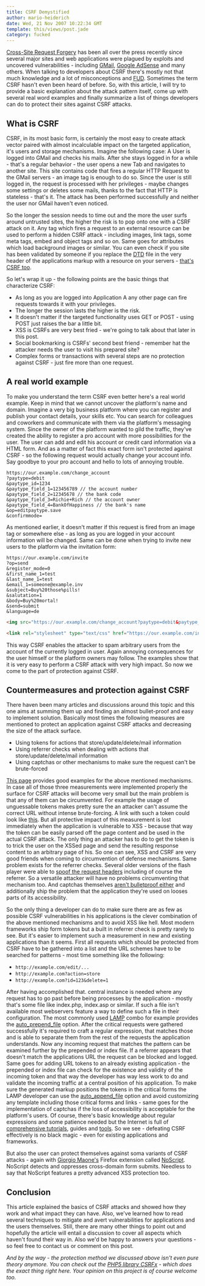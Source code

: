 ```yaml
---
title: CSRF Demystified
author: mario-heiderich
date: Wed, 21 Nov 2007 10:22:34 GMT
template: this/views/post.jade
category: fucked
---
```


[Cross-Site Request Forgery](http://en.wikipedia.org/wiki/Cross-site_request_forgery) has been all over the press recently since several major sites and web applications were plagued by exploits and uncovered vulnerabilities - including [GMail](http://www.kb.cert.org/vuls/id/571584), [Google AdSense](http://www.thespanner.co.uk/2007/09/27/google-adsense-csrf-hole/) and many others. When talking to developers about CSRF there's mostly not that much knowledge and a lot of misconceptions and [FUD](http://en.wikipedia.org/wiki/Fear%2C_uncertainty_and_doubt). Sometimes the term CSRF hasn't even been heard of before. So, with this article, I will try to provide a basic explanation about the attack pattern itself, come up with several real word examples and finally summarize a list of things developers can do to protect their sites against CSRF attacks.

## What is CSRF

CSRF, in its most basic form, is certainly the most easy to create attack vector paired with almost incalculable impact on the targeted application, it's users and storage mechanisms. Imagine the following case: A User is logged into GMail and checks his mails. After she stays logged in for a while - that's a regular behavior - the user opens a new Tab and navigates to another site. This site contains code that fires a regular HTTP Request to the GMail servers - an image tag is enough to do so. Since the user is still logged in, the request is processed with her privileges - maybe changes some settings or deletes some mails, thanks to the fact that HTTP is stateless - that's it. The attack has been performed successfully and neither the user nor GMail haven't even noticed.

So the longer the session needs to time out and the more the user surfs around untrusted sites, the higher the risk is to pop onto one with a CSRF attack on it. Any tag which fires a request to an external resource can be used to perform a hidden CSRF attack - including images, link tags, some meta tags, embed and object tags and so on. Same goes for attributes which load background images or similar. You can even check if you site has been validated by someone if you replace the [DTD](http://en.wikipedia.org/wiki/Document_Type_Definition) file in the very header of the applications markup with a resource on your servers - [that's CSRF too](http://sla.ckers.org/forum/read.php?4,3528,3528#msg-3528).

So let's wrap it up - the following points are the basic things that characterize CSRF:

* As long as you are logged into Application A any other page can fire requests towards it with your privileges.
* The longer the session lasts the higher is the risk.
* It doesn't matter if the targeted functionality uses GET or POST - using POST just raises the bar a little bit.
* XSS is CSRFs are very best fried - we're going to talk about that later in this post.
* Social bookmarking is CSRFs' second best friend - remember hat the attacker needs the user to visit his prepared site?
* Complex forms or transactions with several steps are no protection against CSRF - just fire more than one request.

## A real world example

To make you understand the term CSRF even better here's a real world example. Keep in mind that we cannot uncover the platform's name and domain. Imagine a very big business platform where you can register and publish your contact details, your skills etc. You can search for colleagues and coworkers and communicate with them via the platform's messaging system. Since the owner of the platform wanted to gild the traffic, they've created the ability to register a pro account with more possibilities for the user. The user can add and edit his account or credit card information via a HTML form. And as a matter of fact this exact form isn't protected against CSRF - so the following request would actually change your account info. Say goodbye to your pro account and hello to lots of annoying trouble.

	https://our.example.com/change_account
	?paytype=debit
	&paytype_id=1234
	&paytype_field_1=123456789 // the account number
	&paytype_field_2=12345678 // the bank code
	&paytype_field_3=Richie+Rich // the account owner
	&paytype_field_4=BankOfHappiness // the bank's name
	&op=editpaytype.save
	&confirmmode=

As mentioned earlier, it doesn't matter if this request is fired from an image tag or somewhere else - as long as you are logged in your account information will be changed. Same can be done when trying to invite new users to the platform via the invitation form:

	https://our.example.com/invite
	?op=send
	&register_mode=0
	&first_name_1=test
	&last_name_1=test
	&email_1=someone@example.inv
	&subject=Buy%20those%pills!
	&salutation=1
	&body=Buy%20mortal!
	&send=submit
	&language=de

```html
<img src="https://our.example.com/change_account?paytype=debit&paytype_id=1234&paytype_field_1=123456789&paytype_field_2=12345678&paytype_field_3=Richie+Rich&paytype_field_4=BankOfHappiness&op=editpaytype.save&confirmmode="/>

<link rel="stylesheet" type="text/css" href="https://our.example.com/invite?op=send&register_mode=0&first_name_1=test&last_name_1=test&email_1=someone@example.inv&subject=Buy%20those%pills!&salutation=1&body=Buy%20mortal!&send=submit&language=de"/>
```

This way CSRF enables the attacker to spam arbitrary users from the account of the currently logged in user. Again annoying consequences for the user himself or the platform owners may follow. The examples show that it is very easy to perform a CSRF attack with very high impact. So now we come to the part of protection against CSRF.

## Countermeasures and protection against CSRF

There haven been many articles and discussions around this topic and this one aims at summing them up and finding an almost bullet-proof and easy to implement solution. Basically most times the following measures are mentioned to protect an application against CSRF attacks and decreasing the size of the attack surface.

* Using tokens for actions that store/update/delete/mail information
* Using referrer checks when dealing with actions that store/update/delete/mail information
* Using captchas or other mechanisms to make sure the request can't be brute-forced

[This page](http://www.businessinfo.co.uk/labs/csrf_defend/csrf_demos.php) provides good examples for the above mentioned mechanisms. In case all of those three measurements were implemented properly the surface for CSRF attacks will become very small but the main problem is that any of them can be circumvented. For example the usage of unguessable tokens makes pretty sure the an attacker can't assume the correct URL without intense brute-forcing. A link with such a token could look like [this](http://www.businessinfo.co.uk/labs/csrf_defend/url_tokens.php). But all protective impact of this measurement is lost immediately when the application is vulnerable to XSS - because that way the token can be easily parsed off the page content and be used in the actual CSRF attack. The only thing an attacker has to do to get the token is to trick the user on the XSSed page and send the resulting response content to an arbitrary page of his. So one can see, XSS and CSRF are very good friends when coming to circumvention of defense mechanisms. Same problem exists for the referrer checks. Several older versions of the flash player were able to [spoof the request headers](http://ha.ckers.org/blog/20060725/forging-http-request-headers-with-flash/) including of course the referrer. So a versatile attacker will have no problems circumventing that mechanism too. And captchas themselves [aren't bulletproof either](http://www.captchakiller.com/) and additionally ship the problem that the application they're used on looses parts of its accessibility.

So the only thing a developer can do to make sure there are as few as possible CSRF vulnerabilities in his applications is the clever combination of the above mentioned mechanisms and to avoid XSS like hell. Most modern frameworks ship form tokens but a built in referrer check is pretty rarely to see. But it's easier to implement such a measurement in new and existing applications than it seems. First all requests which should be protected from CSRF have to be gathered into a list and the URL schemes have to be searched for patterns - most time something like the following:

* `http://example.com/edit/...`
* `http://example.com?action=store`
* `http://example.com?id=123&delete=1`

After having accomplished that. central instance is needed where any request has to go past before being processes by the application - mostly that's some file like index.php, index.asp or similar. If such a file isn't available most webservers feature a way to define such a file in their configuration. The most commonly used [LAMP](http://en.wikipedia.org/wiki/LAMP_%28software_bundle%29) combo for example provides the [auto_prepend_file](http://php.net/ini.core) option. After the critical requests were gathered successfully it's required to craft a regular expression, that matches those and is able to separate them from the rest of the requests the application understands. Now any incoming request that matches the pattern can be examined further by the prepended or index file. If a referrer appears that doesn't match the applications URL the request can be blocked and logged. Same goes for adding URL tokens to an already existing application - the prepended or index file can check for the existence and validity of the incoming token and that way the developer has way less work to do and validate the incoming traffic at a central position of his application. To make sure the generated markup positions the tokens in the critical forms the LAMP developer can use the [auto_append_file](http://php.net/manual/en/ini.core.php) option and avoid customizing any template including those critical forms and links - same goes for the implementation of captchas if the loss of accessibility is acceptable for the platform's users. Of course, there's basic knowledge about regular expressions and some patience needed but the Internet is full of [comprehensive tutorials](http://www.regular-expressions.info/), guides and [tools](http://www.rexv.org/). So we see - defeating CSRF effectively is no black magic - even for existing applications and frameworks.

But also the user can protect themselves against soma variants of CSRF attacks - again with [Giorgio Maone's](http://www.maone.net/) Firefox extension called [NoScript](http://noscript.net/). NoScript detects and oppresses cross-domain form submits. Needless to say that NoScript features a pretty advanced XSS protection too.

## Conclusion

This article explained the basics of CSRF attacks and showed how they work and what impact they can have. Also, we've learned how to read several techniques to mitigate and avert vulnerabilities for applications and the users themselves. Still, there are many other things to point out and hopefully the article will entail a discussion to cover all aspects which haven't found their way in. Also we'd be happy to answers your questions - so feel free to contact us or comment on this post.

_And by the way - the protection method we discussed above isn't even pure theory anymore. You can check out the [PHP5 library CSRFx](http://php-ids.org/category/csrfx/) - which does the exact thing right here. Your opinion on this project is of course welcome too._
